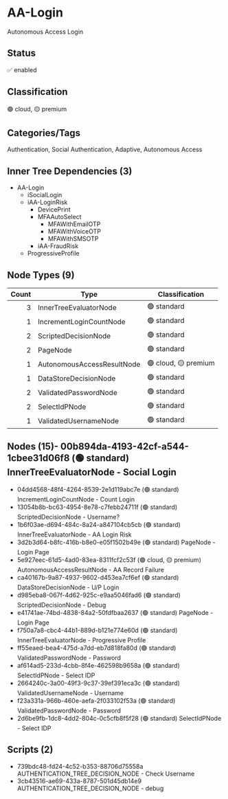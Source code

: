 # AA-Login
Autonomous Access Login
## Status
:white_check_mark: enabled
## Classification
:purple_circle: cloud, :yellow_circle: premium
## Categories/Tags
Authentication, Social Authentication, Adaptive, Autonomous Access
## Inner Tree Dependencies (3)
- AA-Login
  - iSocialLogin
  - iAA-LoginRisk
    - DevicePrint
    - MFAAutoSelect
      - MFAWithEmailOTP
      - MFAWithVoiceOTP
      - MFAWithSMSOTP
    - iAA-FraudRisk
  - ProgressiveProfile
## Node Types (9)
| Count | Type | Classification |
| -----:| ---- | -------------- |
| 3 | InnerTreeEvaluatorNode | :green_circle: standard |
| 1 | IncrementLoginCountNode | :green_circle: standard |
| 2 | ScriptedDecisionNode | :green_circle: standard |
| 2 | PageNode | :green_circle: standard |
| 1 | AutonomousAccessResultNode | :purple_circle: cloud, :yellow_circle: premium |
| 1 | DataStoreDecisionNode | :green_circle: standard |
| 2 | ValidatedPasswordNode | :green_circle: standard |
| 2 | SelectIdPNode | :green_circle: standard |
| 1 | ValidatedUsernameNode | :green_circle: standard |
## Nodes (15)- 00b894da-4193-42cf-a544-1cbee31d06f8 (:green_circle: standard) InnerTreeEvaluatorNode - Social Login
- 04dd4568-48f4-4264-8539-2e1d119abc7e (:green_circle: standard) IncrementLoginCountNode - Count Login
- 13054b8b-bc63-4954-8e78-c7febb24711f (:green_circle: standard) ScriptedDecisionNode - Username?
- 1b6f03ae-d694-484c-8a24-a847104cb5cb (:green_circle: standard) InnerTreeEvaluatorNode - AA Login Risk
- 3d2b3d64-b8fc-416b-b8e0-e05f1502b49e (:green_circle: standard) PageNode - Login Page
- 5e927eec-61d5-4ad0-83ea-8311fcf2c53f (:purple_circle: cloud, :yellow_circle: premium) AutonomousAccessResultNode - AA Record Failure
- ca40167b-9a87-4937-9602-d453ea7cf6ef (:green_circle: standard) DataStoreDecisionNode - U/P Login
- d985eba8-067f-4d62-925c-e9aa5046fad6 (:green_circle: standard) ScriptedDecisionNode - Debug
- e41741ae-74bd-4838-84a2-50fdfbaa2637 (:green_circle: standard) PageNode - Login Page
- f750a7a8-cbc4-44b1-889d-b121e774e60d (:green_circle: standard) InnerTreeEvaluatorNode - Progressive Profile
- ff55eaed-bea4-475d-a7dd-eb7d818fa80d (:green_circle: standard) ValidatedPasswordNode - Password
- af614ad5-233d-4cbb-8f4e-462598b9658a (:green_circle: standard) SelectIdPNode - Select IDP
- 2664240c-3a00-49f3-9c37-39ef391eca3c (:green_circle: standard) ValidatedUsernameNode - Username
- f23a331a-966b-460e-aefa-2f033102f53a (:green_circle: standard) ValidatedPasswordNode - Password
- 2d6be9fb-1dc8-4dd2-804c-0c5cfb8f5f28 (:green_circle: standard) SelectIdPNode - Select IDP
## Scripts (2)
- 739bdc48-fd24-4c52-b353-88706d75558a AUTHENTICATION_TREE_DECISION_NODE - Check Username
- 3cb43516-ae69-433a-8787-501d45db14e9 AUTHENTICATION_TREE_DECISION_NODE - debug
